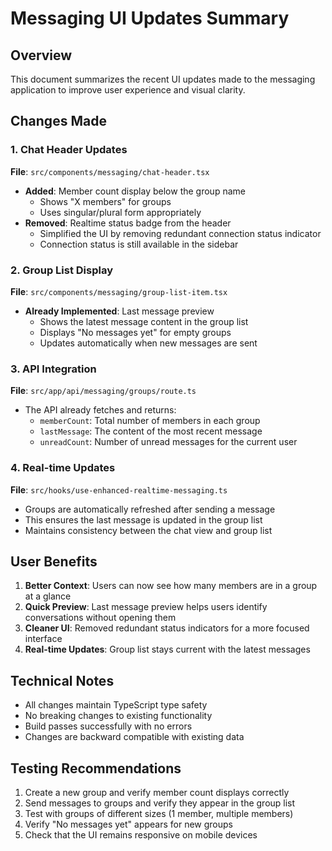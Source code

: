 # Messaging UI Updates Summary

## Overview

This document summarizes the recent UI updates made to the messaging application to improve user experience and visual clarity.

## Changes Made

### 1. Chat Header Updates

**File**: `src/components/messaging/chat-header.tsx`

- **Added**: Member count display below the group name
  - Shows "X members" for groups
  - Uses singular/plural form appropriately
- **Removed**: Realtime status badge from the header
  - Simplified the UI by removing redundant connection status indicator
  - Connection status is still available in the sidebar

### 2. Group List Display

**File**: `src/components/messaging/group-list-item.tsx`

- **Already Implemented**: Last message preview
  - Shows the latest message content in the group list
  - Displays "No messages yet" for empty groups
  - Updates automatically when new messages are sent

### 3. API Integration

**File**: `src/app/api/messaging/groups/route.ts`

- The API already fetches and returns:
  - `memberCount`: Total number of members in each group
  - `lastMessage`: The content of the most recent message
  - `unreadCount`: Number of unread messages for the current user

### 4. Real-time Updates

**File**: `src/hooks/use-enhanced-realtime-messaging.ts`

- Groups are automatically refreshed after sending a message
- This ensures the last message is updated in the group list
- Maintains consistency between the chat view and group list

## User Benefits

1. **Better Context**: Users can now see how many members are in a group at a glance
2. **Quick Preview**: Last message preview helps users identify conversations without opening them
3. **Cleaner UI**: Removed redundant status indicators for a more focused interface
4. **Real-time Updates**: Group list stays current with the latest messages

## Technical Notes

- All changes maintain TypeScript type safety
- No breaking changes to existing functionality
- Build passes successfully with no errors
- Changes are backward compatible with existing data

## Testing Recommendations

1. Create a new group and verify member count displays correctly
2. Send messages to groups and verify they appear in the group list
3. Test with groups of different sizes (1 member, multiple members)
4. Verify "No messages yet" appears for new groups
5. Check that the UI remains responsive on mobile devices
